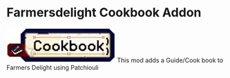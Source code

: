 # Farmersdelight Cookbook Addon
<img src="https://raw.githubusercontent.com/DaLumma/farmersdelight_cookbook_addon/main/src/main/resources/logo.png" width="50%">
 This mod adds a Guide/Cook book to Farmers Delight using Patchiouli

